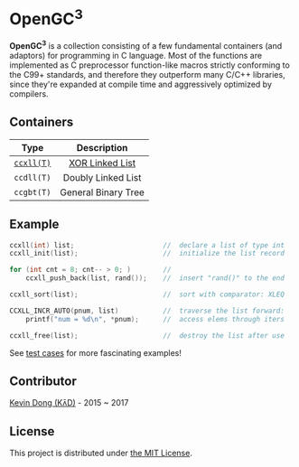 # OpenGC<sup>3</sup>

**OpenGC<sup>3</sup>** is a collection consisting of a few fundamental containers (and adaptors) for programming in C language. Most of the functions are implemented as C preprocessor function-like macros strictly conforming to the C99+ standards, and therefore they outperform many C/C++ libraries, since they're expanded at compile time and aggressively optimized by compilers.


## Containers

|  Type                             |  Description                          |
|-----------------------------------|:-------------------------------------:|
| [`ccxll(T)`](tool/ccxll-call.pdf) | [XOR Linked List](doc/ccxll-list.pdf) |
|  `ccdll(T)`                       |  Doubly Linked List                   |
|  `ccgbt(T)`                       |  General Binary Tree                  |

## Example

```c
ccxll(int) list;                      //  declare a list of type int
ccxll_init(list);                     //  initialize the list record

for (int cnt = 8; cnt-- > 0; )        //
    ccxll_push_back(list, rand());    //  insert "rand()" to the end

ccxll_sort(list);                     //  sort with comparator: XLEQ

CCXLL_INCR_AUTO(pnum, list)           //  traverse the list forward:
    printf("num = %d\n", *pnum);      //  access elems through iters

ccxll_free(list);                     //  destroy the list after use
```

See [test cases](test) for more fascinating examples!

## Contributor

[Kevin Dong (Kʌ̄D)](mailto:kevin.dong.nai.jia@gmail.com) - 2015 ~ 2017

## License

This project is distributed under [the MIT License](LICENSE).

